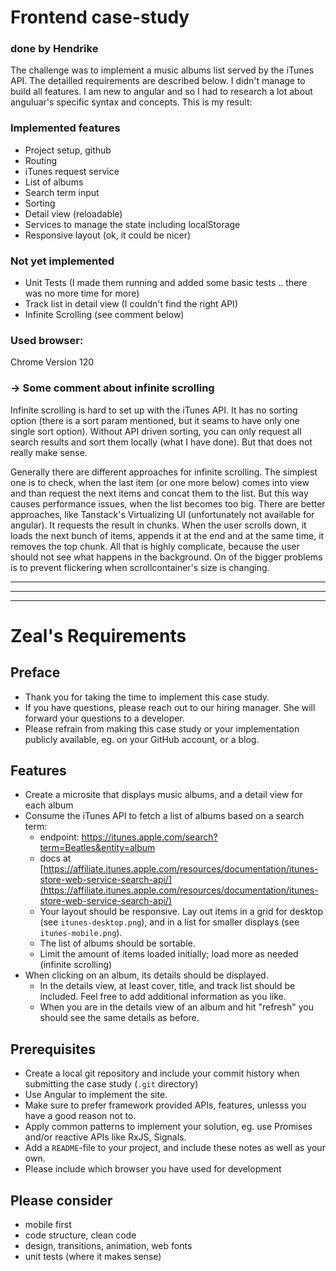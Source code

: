 # Frontend case-study

### done by Hendrike

The challenge was to implement a music albums list served by the iTunes API. The detailled requirements are described below. I didn't manage to build all features. I am new to angular and so I had to research a lot about anguluar's specific syntax and concepts. This is my result:

### Implemented features

- Project setup, github
- Routing
- iTunes request service
- List of albums
- Search term input
- Sorting
- Detail view (reloadable)
- Services to manage the state including localStorage
- Responsive layout (ok, it could be nicer)

### Not yet implemented

- Unit Tests (I made them running and added some basic tests .. there was no more time for more)
- Track list in detail view (I couldn't find the right API)
- Infinite Scrolling (see comment below)

### Used browser:

Chrome Version 120

### -> Some comment about infinite scrolling

Infinite scrolling is hard to set up with the iTunes API. It
has no sorting option (there is a sort param mentioned, but it
seams to have only one single sort option). Without API driven
sorting, you can only request all search results and sort them
locally (what I have done). But that does not really make sense.

Generally there are different approaches for infinite scrolling.
The simplest one is to check, when the last item (or one more below)
comes into view and than request the next items and
concat them to the list. But this way causes performance
issues, when the list becomes too big. There are better approaches, like Tanstack's
Virtualizing UI (unfortunately not available for angular). It requests
the result in chunks. When the user scrolls down, it loads the next bunch of items,
appends it at the end and at the same time, it removes the top chunk.
All that is highly complicate, because the user should not see what happens in
the background. On of the bigger problems is to prevent flickering when
scrollcontainer's size is changing.

---

---

---

# Zeal's Requirements

## Preface

- Thank you for taking the time to implement this case study.
- If you have questions, please reach out to our hiring manager. She will forward your questions to a developer.
- Please refrain from making this case study or your implementation publicly available, eg. on your GitHub account, or a blog.

## Features

- Create a microsite that displays music albums, and a detail view for each album
- Consume the iTunes API to fetch a list of albums based on a search term:
  - endpoint: https://itunes.apple.com/search?term=Beatles&entity=album
  - docs at [https://affiliate.itunes.apple.com/resources/documentation/itunes-store-web-service-search-api/](https://affiliate.itunes.apple.com/resources/documentation/itunes-store-web-service-search-api/)
  - Your layout should be responsive. Lay out items in a grid for desktop (see `itunes-desktop.png`), and in a list for smaller displays (see `itunes-mobile.png`).
  - The list of albums should be sortable.
  - Limit the amount of items loaded initially; load more as needed (infinite scrolling)
- When clicking on an album, its details should be displayed.
  - In the details view, at least cover, title, and track list should be included. Feel free to add additional information as you like.
  - When you are in the details view of an album and hit "refresh" you should see the same details as before.

## Prerequisites

- Create a local git repository and include your commit history when submitting the case study (`.git` directory)
- Use Angular to implement the site.
- Make sure to prefer framework provided APIs, features, unlesss you have a good reason not to.
- Apply common patterns to implement your solution, eg. use Promises and/or reactive APIs like RxJS, Signals.
- Add a `README`-file to your project, and include these notes as well as your own.
- Please include which browser you have used for development

## Please consider

- mobile first
- code structure, clean code
- design, transitions, animation, web fonts
- unit tests (where it makes sense)
